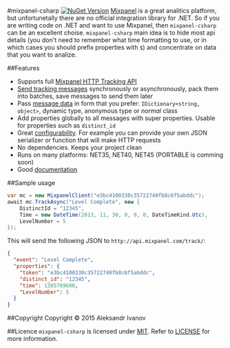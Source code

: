 #mixpanel-csharp [![NuGet Version](http://img.shields.io/nuget/v/mixpanel-csharp.svg?style=flat)](https://www.nuget.org/packages/mixpanel-csharp/)
[Mixpanel](https://mixpanel.com/) is a great analitics platform, but unfortunetally there are no official integration library for .NET. So if you are writing code on .NET and want to use Mixpanel, then ```mixpanel-csharp``` can be an excellent choise. ```mixpanel-csharp``` main idea is to hide most api details (you don't need to remember what time formatting to use, or in which cases you should prefix properties with ```$```) and concentrate on data that you want to analize.

##Features
- Supports full [Mixpanel HTTP Tracking API](https://mixpanel.com/help/reference/http)
- [Send tracking messages](https://github.com/eealeivan/mixpanel-csharp/wiki/Sending-messages) synchronously or asynchronously, pack them into batches, save messages to send them later
- Pass [message data](https://github.com/eealeivan/mixpanel-csharp/wiki/Message-data) in form that you prefer: `IDictionary<string, object>`, dynamic type, anonymous type or _normal_ class
- Add properties globally to all messages with super properties. Usable for properties such as `distinct_id`
- Great [configurability](https://github.com/eealeivan/mixpanel-csharp/wiki/Configuration). For example you can provide your own JSON serializer or function that will make HTTP requests
- No dependencies. Keeps your project clean
- Runs on many platforms: NET35, NET40, NET45 (PORTABLE is comming soon)
- Good [documentation](https://github.com/eealeivan/mixpanel-csharp/wiki)

##Sample usage
```csharp
var mc = new MixpanelClient("e3bc4100330c35722740fb8c6f5abddc");
await mc.TrackAsync("Level Complete", new {
    DistinctId = "12345",
    Time = new DateTime(2013, 11, 30, 0, 0, 0, DateTimeKind.Utc),
    LevelNumber = 5
});
```
This will send the following JSON to `http://api.mixpanel.com/track/`:
```json
{
  "event": "Level Complete",
  "properties": {
    "token": "e3bc4100330c35722740fb8c6f5abddc",
    "distinct_id": "12345",
    "time": 1385769600,
    "LevelNumber": 5
  }
}
```

##Copyright
Copyright © 2015 Aleksandr Ivanov

##Licence
```mixpanel-csharp``` is licensed under [MIT](http://www.opensource.org/licenses/mit-license.php). Refer to [LICENSE](https://github.com/eealeivan/mixpanel-csharp/blob/master/LICENSE) for more information.
